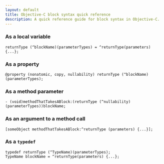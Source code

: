 ```yaml
---
layout: default
title: Objective-C block syntax quick reference
description: A quick reference guide for block syntax in Objective-C.
---
```


### As a local variable

```
returnType (^blockName)(parameterTypes) = ^returnType(parameters) {...};
```

### As a property

```
@property (nonatomic, copy, nullability) returnType (^blockName)(parameterTypes);
```

### As a method parameter

```
- (void)methodThatTakesABlock:(returnType (^nullability)(parameterTypes))blockName;
```

### As an argument to a method call

```
[someObject methodThatTakesABlock:^returnType (parameters) {...}];
```

### As a `typedef`

```
typedef returnType (^TypeName)(parameterTypes);
TypeName blockName = ^returnType(parameters) {...};
```
